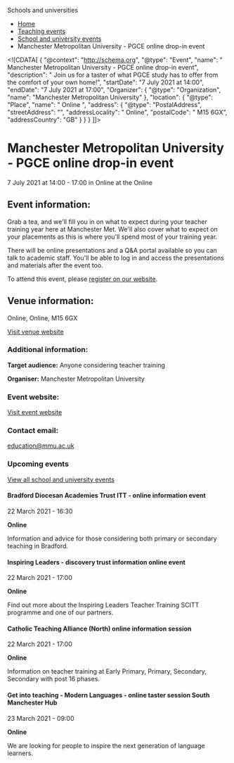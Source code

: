 Schools and universities

*   [Home](/)
*   [Teaching events](/teaching-events)
*   [School and university events](/teaching-events/training-provider-events)
*   Manchester Metropolitan University - PGCE online drop-in event

<!\[CDATA\[ { "@context": "http://schema.org", "@type": "Event", "name": " Manchester Metropolitan University - PGCE online drop-in event", "description": " Join us for a taster of what PGCE study has to offer from the comfort of your own home!", "startDate": "7 July 2021 at 14:00", "endDate": "7 July 2021 at 17:00", "Organizer": { "@type": "Organization", "name": "Manchester Metropolitan University" }, "location": { "@type": "Place", "name": " Online ", "address": { "@type": "PostalAddress", "streetAddress": "", "addressLocality": " Online", "postalCode": " M15 6GX", "addressCountry": "GB" } } } \]\]>

Manchester Metropolitan University - PGCE online drop-in event
==============================================================

7 July 2021 at 14:00 - 17:00 in Online at the Online

Event information:
------------------

Grab a tea, and we'll fill you in on what to expect during your teacher training year here at Manchester Met. We'll also cover what to expect on your placements as this is where you'll spend most of your training year.

There will be online presentations and a Q&A portal available so you can talk to academic staff. You'll be able to log in and access the presentations and materials after the event too.

To attend this event, please [register on our website](https://www.mmu.ac.uk/education/pgce/events/).

Venue information:
------------------

Online, Online, M15 6GX

[Visit venue website](https://www.mmu.ac.uk/education/pgce/events/ "Online")

### Additional information:

**Target audience:** Anyone considering teacher training

**Organiser:** Manchester Metropolitan University

### Event website:

[Visit event website](https://www.mmu.ac.uk/education/pgce/events/)

### Contact email:

[education@mmu.ac.uk](mailto:education@mmu.ac.uk)

### Upcoming events

[View all school and university events](/teaching-events/training-provider-events)

[](/teaching-events/training-provider-events/210322-bradford-diocesan-academies-trust-itt-online-information-event)

#### Bradford Diocesan Academies Trust ITT - online information event

22 March 2021 - 16:30

**Online**

Information and advice for those considering both primary or secondary teaching in Bradford.

[](/teaching-events/training-provider-events/210322-inspiring-leaders-discovery-trust-information-online-event)

#### Inspiring Leaders - discovery trust information online event

22 March 2021 - 17:00

**Online**

Find out more about the Inspiring Leaders Teacher Training SCITT programme and one of our partners.

[](/teaching-events/training-provider-events/210322-catholic-teaching-alliance-north-online-information-session)

#### Catholic Teaching Alliance (North) online information session

22 March 2021 - 17:00

**Online**

Information on teacher training at Early Primary, Primary, Secondary, Secondary with post 16 phases.

[](/teaching-events/training-provider-events/210323-get-into-teaching-modern-languages-online-taster-session-south-manchester-hub)

#### Get into teaching - Modern Languages - online taster session South Manchester Hub

23 March 2021 - 09:00

**Online**

We are looking for people to inspire the next generation of language learners.